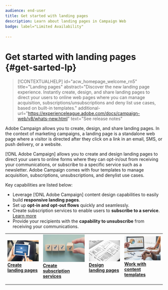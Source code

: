 ```yaml
---
audience: end-user
title: Get started with landing pages
description: Learn about landing pages in Campaign Web
badge: label="Limited Availability"

---
```

# Get started with landing pages {#get-sarted-lp}

>[!CONTEXTUALHELP]
>id="acw_homepage_welcome_rn5"
>title="Landing pages"
>abstract="Discover the new landing page experience. Instantly create, design, and share landing pages to direct your users to online web pages where you can manage acquisition, subscriptions/unsubscriptions and deny list use cases, based on built-in templates."
>additional-url="https://experienceleague.adobe.com/docs/campaign-web/v8/whats-new.html" text="See release notes"

Adobe Campaign allows you to create, design, and share landing pages. In the context of marketing campaigns, a landing page is a standalone web page where a visitor is directed after they click on a link in an email, SMS, or push delivery, or a website. 

[!DNL Adobe Campaign] allows you to create and design landing pages to direct your users to online forms where they can opt-in/out from receiving your communications, or subscribe to a specific service such as a newsletter. Adobe Campaign comes with four templates to manage acquisition, subscriptions, unsubscriptions, and denylist use cases.

Key capabilities are listed below:

* Leverage [!DNL Adobe Campaign] content design capabilities to easily build **responsive landing pages**.
* Set up **opt-in and opt-out flows** quickly and seamlessly.
* Create subscription services to enable users to **subscribe to a service**. [Learn more](../audience/manage-services.md)
* Provide your recipients with the **capability to unsubscribe** from receiving your communications.
<!--Send a **confirmation email** upon opt-in or opt-out.-->

<table style="table-layout:fixed"><tr style="border: 0;">
<td>
<a href="create-lp.md">
<img alt="Lead" src="../assets/do-not-localize/lp-subscription.jpeg">
</a>
<div><a href="create-lp.md"><strong>Create landing pages</strong>
</div>
<p>
</td>
<td>
<a href="../audience/manage-services.md">
<img alt="Infrequent" src="../assets/do-not-localize/lp-list.jpg">
</a>
<div>
<a href="../audience/manage-services.md"><strong>Create subscription services</strong></a>
</div>
<p></td>
<td>
<a href="lp-content.md">
<img alt="Validation" src="../assets/do-not-localize/lp-design.jpg">
</a>
<div>
<a href="lp-content.md"><strong>Design landing pages</strong></a>
</div>
<p>
</td>
<td>
<a href="lp-templates.md">
<img alt="Validation" src="../assets/do-not-localize/lp-reporting.jpg">
</a>
<div>
<a href="lp-templates.md"><strong>Work with content templates</strong></a>
</div>
<p>
</td>
</tr></table>
